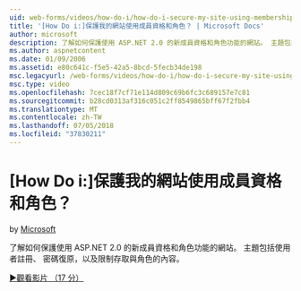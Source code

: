 ```yaml
---
uid: web-forms/videos/how-do-i/how-do-i-secure-my-site-using-membership-and-roles
title: '[How Do i:]保護我的網站使用成員資格和角色？ | Microsoft Docs'
author: microsoft
description: 了解如何保護使用 ASP.NET 2.0 的新成員資格和角色功能的網站。 主題包括使用者註冊、 密碼復原和 restricti...
ms.author: aspnetcontent
ms.date: 01/09/2006
ms.assetid: e80c641c-f5e5-42a5-8bcd-5fecb34de198
msc.legacyurl: /web-forms/videos/how-do-i/how-do-i-secure-my-site-using-membership-and-roles
msc.type: video
ms.openlocfilehash: 7cec18f7cf71e114d809c69b6fc3c689157e7c81
ms.sourcegitcommit: b28cd0313af316c051c2ff8549865bff67f2fbb4
ms.translationtype: MT
ms.contentlocale: zh-TW
ms.lasthandoff: 07/05/2018
ms.locfileid: "37830211"
---
```

<a name="how-do-i-secure-my-site-using-membership-and-roles"></a>[How Do i:]保護我的網站使用成員資格和角色？
====================
by [Microsoft](https://github.com/microsoft)

了解如何保護使用 ASP.NET 2.0 的新成員資格和角色功能的網站。 主題包括使用者註冊、 密碼復原，以及限制存取與角色的內容。

[&#9654;觀看影片 （17 分）](https://channel9.msdn.com/Blogs/ASP-NET-Site-Videos/how-do-i-secure-my-site-using-membership-and-roles)
